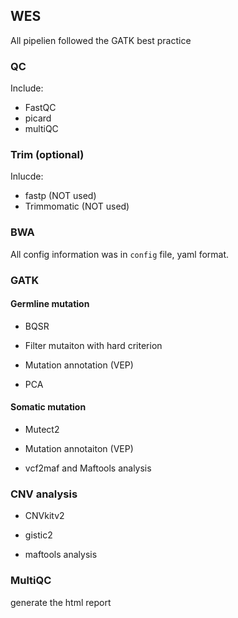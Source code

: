 

## WES

All pipelien followed the GATK best practice


### QC

Include:
 - FastQC
 - picard
 - multiQC

### Trim (optional)

Inlucde:
 - fastp (NOT used)
 - Trimmomatic (NOT used)

### BWA

All config information was in `config` file, yaml format.

### GATK

#### Germline mutation

- BQSR

- Filter mutaiton with hard criterion

- Mutation annotation (VEP)

- PCA

#### Somatic mutation

- Mutect2

- Mutation annotaiton (VEP)

- vcf2maf and Maftools analysis

### CNV analysis

- CNVkitv2

- gistic2

- maftools analysis

### MultiQC

generate the html report

